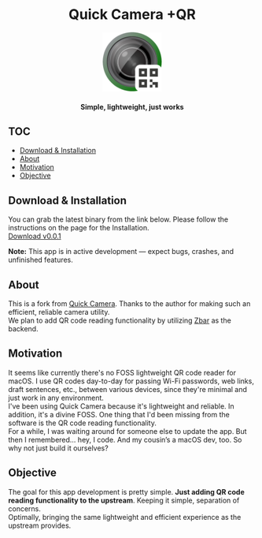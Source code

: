 <div align="center">

<h1>Quick Camera +QR</h1>

<img alt="Camera Logo" height="120" src="./Assets.xcassets/AppIcon.appiconset/Icon-256.png" />
  
<h4>Simple, lightweight, just works</h4>

</div>

## TOC

<!-- toc -->

- [Download & Installation](#download--installation)
- [About](#about)
- [Motivation](#motivation)
- [Objective](#objective)

<!-- tocstop -->

## Download & Installation

You can grab the latest binary from the link below. Please follow the instructions on the page for the Installation.  
[Download v0.0.1](https://github.com/takamasa1999/quick-camera-plus-qr/releases/tag/v0.0.1)

**Note:** This app is in active development — expect bugs, crashes, and unfinished features.

## About

This is a fork from [Quick Camera](https://github.com/simonguest/quick-camera). Thanks to the author for making such an efficient, reliable camera utility.  
We plan to add QR code reading functionality by utilizing [Zbar](https://github.com/mchehab/zbar?utm_source=chatgpt.com) as the backend.

## Motivation

It seems like currently there's no FOSS lightweight QR code reader for macOS. I use QR codes day-to-day for passing Wi-Fi passwords, web links, draft sentences, etc., between various devices, since they're minimal and just work in any environment.  
I've been using Quick Camera because it's lightweight and reliable. In addition, it's a divine FOSS. One thing that I'd been missing from the software is the QR code reading functionality.  
For a while, I was waiting around for someone else to update the app. But then I remembered… hey, I code. And my cousin’s a macOS dev, too. So why not just build it ourselves?

## Objective

The goal for this app development is pretty simple. **Just adding QR code reading functionality to the upstream**.
Keeping it simple, separation of concerns.  
Optimally, bringing the same lightweight and efficient experience as the upstream provides.
